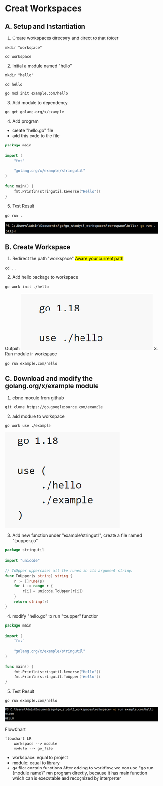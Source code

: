 # Creat Workspaces
## A. Setup and Instantiation
1. Create workspaces directory and direct to that folder
```shell
mkdir "workspace"
```
```shell
cd workspace
```

2. Initial a module named "hello"
```shell
mkdir "hello"
```

```shell
cd hello
```
```shell
go mod init example.com/hello
```
3. Add module to dependency
```shell
go get golang.org/x/example
```

4. Add program
- create "hello.go" file
- add this code to the file
```go
package main

import (
	"fmt"

	"golang.org/x/example/stringutil"
)

func main() {
	fmt.Println(stringutil.Reverse("Hello"))
}
```
5. Test Result
```shell
go run .
```

![img.png](img.png)
## B. Create Workspace
1. Redirect the path "workspace" <mark>Aware your current path</mark>
```shell
cd ..
```
2. Add hello package to workspace
```shell
go work init ./hello
```
Output:
![img_1.png](img_1.png)
3. Run module in workspace
```shell
go run example.com/hello
```

## C. Download and modify the golang.org/x/example module
1. clone module from github
```shell
git clone https://go.googlesource.com/example
```
2. add module to workspace
```shell
go work use ./example
```
![img_2.png](img_2.png)

3. Add new function
under "example/stringutil", create a file named "toupper.go"
```go
package stringutil

import "unicode"

// ToUpper uppercases all the runes in its argument string.
func ToUpper(s string) string {
	r := []rune(s)
	for i := range r {
		r[i] = unicode.ToUpper(r[i])
	}
	return string(r)
}
```

4. modify "hello.go" to run "toupper" function
```go
package main

import (
	"fmt"

	"golang.org/x/example/stringutil"
)

func main() {
	fmt.Println(stringutil.Reverse("Hello"))
	fmt.Println(stringutil.ToUpper("Hello"))
}
```

5. Test Result
```shell
go run example.com/hello
```
![img_3.png](img_3.png)

FlowChart
```mermaid
flowchart LR
    workspace --> module
    module --> go_file
```

- workspace: equal to project
- module: equal to library
- go file: contain functions
After adding to workflow, we can use "go run {module name}" run program directly, because it has main function which can is executable and recognized by interpreter

